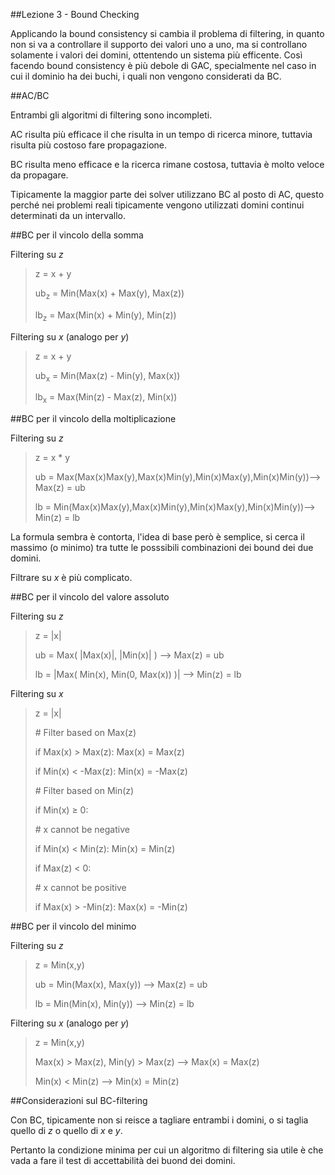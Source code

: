 ##Lezione 3 - Bound Checking

Applicando la bound consistency si cambia il problema di filtering, in quanto non si va a controllare il supporto dei valori uno a uno, ma si controllano solamente i valori dei domini, ottentendo un sistema più efficente.
Così facendo bound consistency è più debole di GAC, specialmente nel caso in cui il dominio ha dei buchi, i quali non vengono considerati da BC.

##AC/BC

Entrambi gli algoritmi di filtering sono incompleti.

AC risulta più efficace il che risulta in un tempo di ricerca minore, tuttavia risulta più costoso fare propagazione.

BC risulta meno efficace e la ricerca rimane costosa, tuttavia è molto veloce da propagare.

Tipicamente la maggior parte dei solver utilizzano BC al posto di AC, questo perché nei problemi reali tipicamente vengono utilizzati domini continui determinati da un intervallo.

##BC per il vincolo della somma

Filtering su *z*

> z = x + y
> 
> ub<sub>z</sub> = Min(Max(x) + Max(y), Max(z))
> 
> lb<sub>z</sub> = Max(Min(x) + Min(y), Min(z))

Filtering su *x* (analogo per *y*)

> z = x + y
> 
> ub<sub>x</sub> = Min(Max(z) - Min(y), Max(x))
> 
> lb<sub>x</sub> = Max(Min(z) - Max(z), Min(x))

##BC per il vincolo della moltiplicazione

Filtering su *z*

> z = x * y
> 
> ub = Max(Max(x)Max(y),Max(x)Min(y),Min(x)Max(y),Min(x)Min(y))--> Max(z) = ub
> 
> lb = Min(Max(x)Max(y),Max(x)Min(y),Min(x)Max(y),Min(x)Min(y))--> Min(z) = lb

La formula sembra è contorta, l'idea di base però è semplice, si cerca il massimo (o minimo) tra tutte le posssibili combinazioni dei bound dei due domini.

Filtrare su *x* è più complicato.

##BC per il vincolo del valore assoluto

Filtering su *z*

> z = |x|
> 
> ub = Max( |Max(x)|, |Min(x)| ) --> Max(z) = ub
> 
> lb = |Max( Min(x), Min(0, Max(x)) )| --> Min(z) = lb

Filtering su *x*

> z = |x|
> 
> \# Filter based on Max(z)
> 
> if Max(x) > Max(z): Max(x) = Max(z)
> 
> if Min(x) < -Max(z): Min(x) = -Max(z)
> 
> \# Filter based on Min(z)
> 
> if Min(x) ≥ 0: 
> 
> \# x cannot be negative
> 
>   if Min(x) < Min(z): Min(x) = Min(z)
> 
> if Max(z) < 0: 
> 
> \# x cannot be positive
> 
>   if Max(x) > -Min(z): Max(x) = -Min(z)

##BC per il vincolo del minimo

Filtering su *z*

> z = Min(x,y)
> 
> ub = Min(Max(x), Max(y)) --> Max(z) = ub
> 
> lb = Min(Min(x), Min(y)) --> Min(z) = lb

Filtering su *x* (analogo per *y*)

> z = Min(x,y)
> 
> Max(x) > Max(z), Min(y) > Max(z) --> Max(x) = Max(z)
> 
> Min(x) < Min(z) --> Min(x) = Min(z)

##Considerazioni sul BC-filtering

Con BC, tipicamente non si reisce a tagliare entrambi i domini, o si taglia quello di *z* o quello di *x* e *y*.

Pertanto la condizione minima per cui un algoritmo di filtering sia utile è che vada a fare il test di accettabilità dei buond dei domini.























